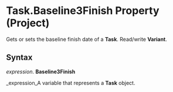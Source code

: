 
# Task.Baseline3Finish Property (Project)

Gets or sets the baseline finish date of a  **Task**. Read/write  **Variant**.


## Syntax

 _expression_. **Baseline3Finish**

 _expression_A variable that represents a  **Task** object.

